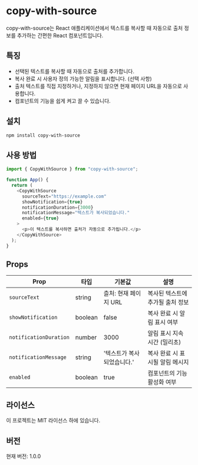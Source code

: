 # copy-with-source

copy-with-source는 React 애플리케이션에서 텍스트를 복사할 때 자동으로 출처 정보를 추가하는 간편한 React 컴포넌트입니다.

## 특징

- 선택된 텍스트를 복사할 때 자동으로 출처를 추가합니다.
- 복사 완료 시 사용자 정의 가능한 알림을 표시합니다. (선택 사항)
- 출처 텍스트를 직접 지정하거나, 지정하지 않으면 현재 페이지 URL을 자동으로 사용합니다.
- 컴포넌트의 기능을 쉽게 켜고 끌 수 있습니다.

## 설치

```bash
npm install copy-with-source
```

## 사용 방법

```javascript
import { CopyWithSource } from "copy-with-source";

function App() {
  return (
    <CopyWithSource
      sourceText="https://example.com"
      showNotification={true}
      notificationDuration={3000}
      notificationMessage="텍스트가 복사되었습니다."
      enabled={true}
    >
      <p>이 텍스트를 복사하면 출처가 자동으로 추가됩니다.</p>
    </CopyWithSource>
  );
}
```

## Props

| Prop                   | 타입    | 기본값                     | 설명                             |
| ---------------------- | ------- | -------------------------- | -------------------------------- |
| `sourceText`           | string  | 츨처: 현재 페이지 URL      | 복사된 텍스트에 추가될 출처 정보 |
| `showNotification`     | boolean | false                      | 복사 완료 시 알림 표시 여부      |
| `notificationDuration` | number  | 3000                       | 알림 표시 지속 시간 (밀리초)     |
| `notificationMessage`  | string  | '텍스트가 복사되었습니다.' | 복사 완료 시 표시될 알림 메시지  |
| `enabled`              | boolean | true                       | 컴포넌트의 기능 활성화 여부      |

## 라이선스

이 프로젝트는 MIT 라이선스 하에 있습니다.

## 버전

현재 버전: 1.0.0
